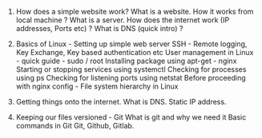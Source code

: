 
1. How does a simple website work?
    What is a website. How it works from local machine ?
    What is a server.  How does the internet work (IP addresses, Ports etc) ?
    What is DNS (quick intro) ?
   
2. Basics of Linux - Setting up simple web server
    SSH - Remote logging, Key Exchange, Key based authentication etc
    User management in Linux - quick guide - sudo / root
    Installing package using apt-get - nginx
    Starting or stopping services using systemctl
    Checking for processes using ps
    Checking for listening ports using netstat
    Before proceeding with nginx config - File system hierarchy in Linux
   
4. Getting things onto the internet.
    What is DNS.
    Static IP address.
   
6. Keeping our files versioned - Git
    What is git and why we need it
    Basic commands in Git
    Git, Github, Gitlab.

